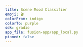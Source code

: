 ```yaml
---
title: Scene Mood Classifier
emoji: 🎬
colorFrom: indigo
colorTo: purple
sdk: gradio
app_file: fusion-app/app_local.py 
pinned: false
---
```

